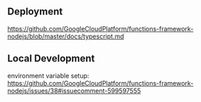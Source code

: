 ## Deployment

https://github.com/GoogleCloudPlatform/functions-framework-nodejs/blob/master/docs/typescript.md

## Local Development

environment variable setup: https://github.com/GoogleCloudPlatform/functions-framework-nodejs/issues/38#issuecomment-599597555
